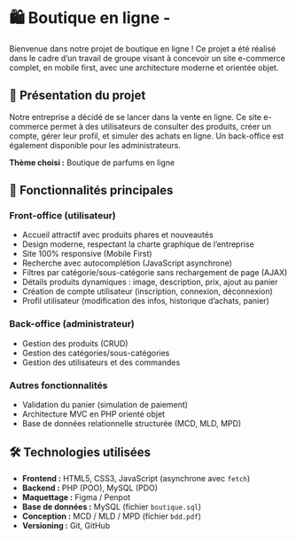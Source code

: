 # 🛍️ Boutique en ligne - 

Bienvenue dans notre projet de boutique en ligne ! Ce projet a été réalisé dans le cadre d’un travail de groupe visant à concevoir un site e-commerce complet, en mobile first, avec une architecture moderne et orientée objet.

## 📌 Présentation du projet

Notre entreprise a décidé de se lancer dans la vente en ligne. Ce site e-commerce permet à des utilisateurs de consulter des produits, créer un compte, gérer leur profil, et simuler des achats en ligne. Un back-office est également disponible pour les administrateurs.

**Thème choisi :** Boutique de parfums en ligne

## 🚀 Fonctionnalités principales

### Front-office (utilisateur)
- Accueil attractif avec produits phares et nouveautés
- Design moderne, respectant la charte graphique de l’entreprise
- Site 100% responsive (Mobile First)
- Recherche avec autocomplétion (JavaScript asynchrone)
- Filtres par catégorie/sous-catégorie sans rechargement de page (AJAX)
- Détails produits dynamiques : image, description, prix, ajout au panier
- Création de compte utilisateur (inscription, connexion, déconnexion)
- Profil utilisateur (modification des infos, historique d’achats, panier)

### Back-office (administrateur)
- Gestion des produits (CRUD)
- Gestion des catégories/sous-catégories
- Gestion des utilisateurs et des commandes

### Autres fonctionnalités
- Validation du panier (simulation de paiement)
- Architecture MVC en PHP orienté objet
- Base de données relationnelle structurée (MCD, MLD, MPD)

## 🛠️ Technologies utilisées

- **Frontend :** HTML5, CSS3, JavaScript (asynchrone avec `fetch`)
- **Backend :** PHP (POO), MySQL (PDO)
- **Maquettage :** Figma / Penpot
- **Base de données :** MySQL (fichier `boutique.sql`)
- **Conception :** MCD / MLD / MPD (fichier `bdd.pdf`)
- **Versioning :** Git, GitHub



